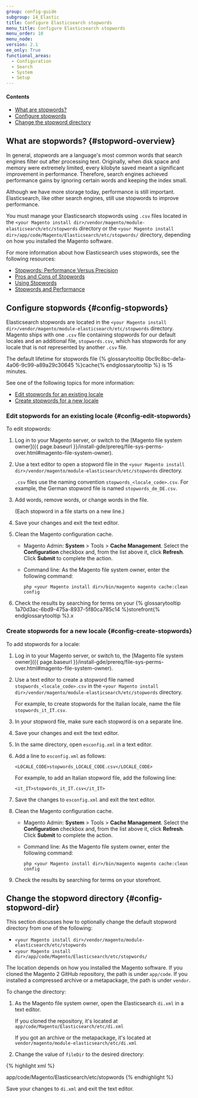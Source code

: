 ```yaml
---
group: config-guide
subgroup: 14_Elastic
title: Configure Elasticsearch stopwords
menu_title: Configure Elasticsearch stopwords
menu_order: 10
menu_node:
version: 2.1
ee_only: True
functional_areas:
  - Configuration
  - Search
  - System
  - Setup
---
```


#### Contents

*	[What are stopwords?](#stopword-overview)
*	[Configure stopwords](#config-stopwords)
*	[Change the stopword directory](#config-stopword-dir)

## What are stopwords? {#stopword-overview}

In general, *stopwords* are a language's most common words that search engines filter out after processing text. Originally, when disk space and memory were extremely limited, every kilobyte saved meant a significant improvement in performance. Therefore, search engines achieved performance gains by ignoring certain words and keeping the index small.

Although we have more storage today, performance is still important. Elasticsearch, like other search engines, still use stopwords to improve performance.

You must manage your Elasticsearch stopwords using `.csv` files located in the `<your Magento install dir>/vendor/magento/module-elasticsearch/etc/stopwords` directory or the `<your Magento install dir>/app/code/Magento/Elasticsearch/etc/stopwords/` directory, depending on how you installed the Magento software.

For more information about how Elasticsearch uses stopwords, see the following resources:

*	<a href="https://www.elastic.co/guide/en/elasticsearch/guide/current/stopwords.html" target="_blank">Stopwords: Performance Versus Precision</a>
*	<a href="https://www.elastic.co/guide/en/elasticsearch/guide/current/pros-cons-stopwords.html" target="_blank">Pros and Cons of Stopwords</a>
*	<a href="https://www.elastic.co/guide/en/elasticsearch/guide/current/using-stopwords.html" target="_blank">Using Stopwords</a>
*	<a href="https://www.elastic.co/guide/en/elasticsearch/guide/current/stopwords-performance.html" target="_blank">Stopwords and Performance</a>

## Configure stopwords {#config-stopwords}

Elasticsearch stopwords are located in the `<your Magento install dir>/vendor/magento/module-elasticsearch/etc/stopwords` directory. Magento ships with one `.csv` file containing stopwords for our default locales and an additional file, `stopwords.csv`, which has stopwords for any locale that is not represented by another `.csv` file.

The default lifetime for stopwords file {% glossarytooltip 0bc9c8bc-de1a-4a06-9c99-a89a29c30645 %}cache{% endglossarytooltip %} is 15 minutes.

See one of the following topics for more information:

*	[Edit stopwords for an existing locale](#config-edit-stopwords)
*	[Create stopwords for a new locale](#config-create-stopwords)

### Edit stopwords for an existing locale {#config-edit-stopwords}

To edit stopwords:

1.	Log in to your Magento server, or switch to the [Magento file system owner]({{ page.baseurl }}/install-gde/prereq/file-sys-perms-over.html#magento-file-system-owner).
2.	Use a text editor to open a stopword file in the `<your Magento install dir>/vendor/magento/module-elasticsearch/etc/stopwords` directory.

	`.csv` files use the naming convention `stopwords_<locale_code>.csv`. For example, the German stopword file is named `stopwords_de_DE.csv`.
3.	Add words, remove words, or change words in the file.

	(Each stopword in a file starts on a new line.)
4.	Save your changes and exit the text editor.
5.	Clean the Magento configuration cache.

	*	Magento Admin: **System** > Tools > **Cache Management**. Select the **Configuration** checkbox and, from the list above it, click **Refresh**. Click **Submit** to complete the action.

	*	Command line: As the Magento file system owner, enter the following command:

			php <your Magento install dir>/bin/magento magento cache:clean config
6.	Check the results by searching for terms on your {% glossarytooltip 1a70d3ac-6bd9-475a-8937-5f80ca785c14 %}storefront{% endglossarytooltip %}.x

### Create stopwords for a new locale {#config-create-stopwords}

To add stopwords for a locale:

1.	Log in to your Magento server, or switch to, the [Magento file system owner]({{ page.baseurl }}/install-gde/prereq/file-sys-perms-over.html#magento-file-system-owner).
2.	Use a text editor to create a stopword file named `stopwords_<locale_code>.csv` in the `<your Magento install dir>/vendor/magento/module-elasticsearch/etc/stopwords` directory.

	For example, to create stopwords for the Italian locale, name the file `stopwords_it_IT.csv`.

3.	In your stopword file, make sure each stopword is on a separate line.
4.	Save your changes and exit the text editor.
5.	In the same directory, open `esconfig.xml` in a text editor.
6.	Add a line to `esconfig.xml` as follows:

	    <LOCALE_CODE>stopwords_LOCALE_CODE.csv</LOCALE_CODE>

    For example, to add an Italian stopword file, add the following line:

	    <it_IT>stopwords_it_IT.csv</it_IT>
7.	Save the changes to `esconfig.xml` and exit the text editor.
8.	Clean the Magento configuration cache.

	*	Magento Admin: **System** > Tools > **Cache Management**. Select the **Configuration** checkbox and, from the list above it, click **Refresh**. Click **Submit** to complete the action.

	*	Command line: As the Magento file system owner, enter the following command:

			php <your Magento install dir>/bin/magento magento cache:clean config
9.	Check the results by searching for terms on your storefront.

## Change the stopword directory {#config-stopword-dir}

This section discusses how to optionally change the default stopword directory from one of the following:

*	`<your Magento install dir>/vendor/magento/module-elasticsearch/etc/stopwords`
*	`<your Magento install dir>/app/code/Magento/Elasticsearch/etc/stopwords/`

The location depends on how you installed the Magento software. If you cloned the Magento 2 GitHub repository, the path is under `app/code`. If you installed a compressed archive or a metapackage, the path is under `vendor`.

To change the directory:

1.	As the Magento file system owner, open the Elasticsearch `di.xml` in a text editor.

	If you cloned the repository, it's located at `app/code/Magento/Elasticsearch/etc/di.xml`

	If you got an archive or the metapackage, it's located at `vendor/magento/module-elasticsearch/etc/di.xml`

2.	Change the value of `fileDir` to the desired directory:

{% highlight xml %}

<type name="Magento\Elasticsearch\SearchAdapter\Query\Preprocessor\Stopwords">
    <arguments>
        <argument name="fileDir" xsi:type="string">app/code/Magento/Elasticsearch/etc/stopwords</argument>
    </arguments>
</type>
{% endhighlight %}

Save your changes to `di.xml` and exit the text editor.
